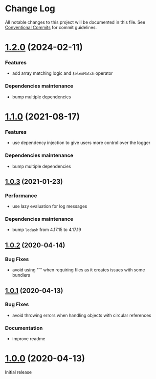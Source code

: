 # Change Log

All notable changes to this project will be documented in this file.
See [Conventional Commits](https://conventionalcommits.org) for commit guidelines.

# [1.2.0](https://github.com/gaelhameon/json-query-matcher/compare/v1.1.0...v1.2.0) (2024-02-11)

### Features

* add array matching logic and `$elemMatch` operator

### Dependencies maintenance

* bump multiple dependencies

# [1.1.0](https://github.com/gaelhameon/json-query-matcher/compare/v1.0.3...v1.1.0) (2021-08-17)

### Features

* use dependency injection to give users more control over the logger

### Dependencies maintenance

* bump multiple dependencies


## [1.0.3](https://github.com/gaelhameon/json-query-matcher/compare/v1.0.2...v1.0.3) (2021-01-23)


### Performance

* use lazy evaluation for log messages

### Dependencies maintenance

* bump `lodash` from 4.17.15 to 4.17.19


## [1.0.2](https://github.com/gaelhameon/json-query-matcher/compare/v1.0.1...v1.0.2) (2020-04-14)


### Bug Fixes

* avoid using "`" when requiring files as it creates issues with some bundlers


## [1.0.1](https://github.com/gaelhameon/json-query-matcher/compare/v1.0.0...v1.0.1) (2020-04-13)


### Bug Fixes

* avoid throwing errors when handling objects with circular references 


### Documentation

* improve readme





# [1.0.0](https://github.com/gaelhameon/json-query-matcher/releases/tag/v1.0.0) (2020-04-13)

Initial release
